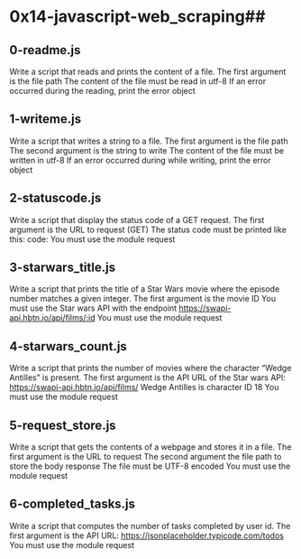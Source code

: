 # 0x14-javascript-web_scraping##
## 0-readme.js
Write a script that reads and prints the content of a file.
The first argument is the file path
The content of the file must be read in utf-8
If an error occurred during the reading, print the error object
## 1-writeme.js
Write a script that writes a string to a file.
The first argument is the file path
The second argument is the string to write
The content of the file must be written in utf-8
If an error occurred during while writing, print the error object
## 2-statuscode.js
Write a script that display the status code of a GET request.
The first argument is the URL to request (GET)
The status code must be printed like this: code: <status code>
You must use the module request
## 3-starwars_title.js
Write a script that prints the title of a Star Wars movie where the episode number matches a given integer.
The first argument is the movie ID
You must use the Star wars API with the endpoint https://swapi-api.hbtn.io/api/films/:id
You must use the module request
## 4-starwars_count.js
Write a script that prints the number of movies where the character “Wedge Antilles” is present.
The first argument is the API URL of the Star wars API: https://swapi-api.hbtn.io/api/films/
Wedge Antilles is character ID 18
You must use the module request
## 5-request_store.js
Write a script that gets the contents of a webpage and stores it in a file.
The first argument is the URL to request
The second argument the file path to store the body response
The file must be UTF-8 encoded
You must use the module request
## 6-completed_tasks.js
Write a script that computes the number of tasks completed by user id.
The first argument is the API URL: https://jsonplaceholder.typicode.com/todos
You must use the module request
